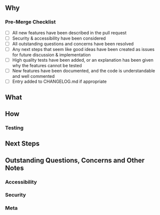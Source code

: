 ## Why
<!--
A summary of what problem this pull request is trying to solve. Include a #reference to an existing issue, which should provide a more detailed explanation of the problem, as well as any discussion about the nature of the problem.

If appropriate, use github's [issue linking keywords](https://docs.github.com/en/github/managing-your-work-on-github/linking-a-pull-request-to-an-issue#linking-a-pull-request-to-an-issue-using-a-keyword) to automatically close any issues that this pull request resolves.
-->

### Pre-Merge Checklist
<!-- All these boxes should be checked off before any pull request is merged! -->

- [ ] All new features have been described in the pull request
- [ ] Security & accessibility have been considered
- [ ] All outstanding questions and concerns have been resolved
- [ ] Any next steps that seem like good ideas have been created as issues for future discussion & implementation
- [ ] High quality tests have been added, or an explanation has been given why the features cannot be tested
- [ ] New features have been documented, and the code is understandable and well commented
- [ ] Entry added to CHANGELOG.md if appropriate

## What
<!--
A list of the changes included in this pull request. A checkbox list is probably a good choice here, and the boxes should be checked off as tasks are completed. This section may be omitted if the Why section provides enough information and only a few changes were made (eg, for simple bug reports).

Always highlight breaking changes or any changes that effect the behaviour of user facing components of the application

- [ ] Put your changes in a list like this
- [x] Then you can check them off like this!


Also, include screenshots if you can!
-->

## How
<!--
Describe how you solved the problem. This is not a replacement for documentation, but should give people context and a high-level understanding of your solution before/without reading your code. In particular, if your solution implements or makes use of any algorithms, protocols or paradigms that some developers may be unfamiliar with (such as using a cryptographic hash function, implementing a particular high performance data structure or using functional programming concepts, etc) you should mention it here, and ideally one or two links that point people to learning resources. Also, if you found anything difficult, or you feel that your solution is "clever", you should probably talk about it here, and explain what you did.
-->

### Testing
<!--
If possible you should add tests to ensure that any changes you make work as expected! Describe the tests you added, or make note of anything you couldn't figure out how to test. You don't need to go into a whole lot of detail (good tests should be pretty self explanatory) but at a minimum make note of where you put any new tests in the code base.

IF YOU CHANGED THE BEHAVIOR OF ANY TESTS THAT WERE PREVIOUSLY IMPLEMENTED ALWAYS MAKE A NOTE OF IT AND DESCRIBE WHAT YOU CHANGED AND WHY!
-->

## Next Steps
<!--
This section is to highlight any ideas you have for how this feature could be extended in the future.

You should also consider adding issues for these next steps
-->

## Outstanding Questions, Concerns and Other Notes
<!--
Any questions or concerns you were unable to address while implementing this solution. For example, "I've implemented heat vision resistance, but do we expect to be attacked by superman?"

If you find that this section is getting long, or the questions and concerns have a significant impact on the quality of this solution, consider making this a ["draft"](https://github.blog/2019-02-14-introducing-draft-pull-requests/) pull request to ensure that it is not merged until it is ready.

This may be another place where a checklist is a good choice, so people can see which questions have been resolved.
-->

### Accessibility
<!--
If this change will make any significant changes to either physical accessibility (eg, making the website work better with screenreaders) or technical accessibility (eg, making the website load faster for people with marginal internet), you should explain what they are, and highlight any issues or concerns you might have that haven't been resolved.
-->

### Security
<!--
Address how this change will improve/lessen the security of the application - for example, it improves HTML sanitization or opens a new attack surface. Always explain so that developers without a security background can understand. Similarly, address how this change will impact the accessibility of the application. Be sure to address both physical accessibility (eg, making the website work better with screenreaders) and technical accessibility (eg, making the website load faster for people with marginal internet). If you're not sure what to put here, don't worry! Just explain what you can, and make sure to note that you think this issue needs to be reviewed with security & accessibility in mind
-->

### Meta
<!--
Any additional notes you have regarding your experience working on this pull request as a contributer. If this is very detailed, it could be a good idea to create an issue to address it.
-->
